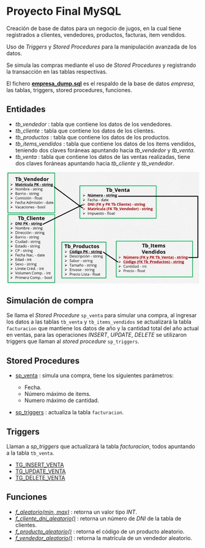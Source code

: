 # Proyecto Final MySQL

Creación de base de datos para un negocio de jugos, en la cual tiene registrados a clientes, vendedores, productos, facturas, item vendidos.

Uso de *Triggers* y *Stored Procedures* para la manipulación avanzada de los datos.

Se simula las compras mediante el uso de *Stored Procedures* y registrando la transacción en las tablas respectivas.

El fichero **[empresa_dump.sql](empresa_dump.sql)** es el respaldo de la base de datos *empresa*, las tablas, triggers, stored procedures, funciones.

## Entidades

* *tb_vendedor*  :  tabla que contiene los datos de los vendedores.
* *tb_cliente*  :  tabla que contiene los datos de los clientes.
* *tb_productos*  : tabla que contiene los datos de los productos.
* *tb_items_vendidos*  :  tabla que contiene los datos de los items vendidos, teniendo dos claves foráneas apuntando hacia *tb_vendedor* y *tb_venta*.
* *tb_venta*  : tabla que contiene los datos de las ventas realizadas, tiene dos claves foráneas apuntando hacia *tb_cliente* y *tb_vendedor*.


![](Diagrama_proyecto_empresa.png)


## Simulación de compra

Se llama el *Stored Procedure* `sp_venta` para simular una compra, al ingresar los datos a las tablas `tb_venta` y `tb_items_vendidos` se actualizará la tabla `facturacion` que mantiene los datos de año y la cantidad total del año actual en ventas, para las operaciones *INSERT*, *UPDATE*, *DELETE* se utilizaron triggers que llaman al *stored procedure* `sp_triggers`.


## Stored Procedures

* [sp_venta](sql_codigos.md#sp_venta)  :  simula una compra, tiene los siguientes parámetros:
    * Fecha.
    * Número máximo de items.
    * Numero máximo de cantidad.

* [sp_triggers](sql_codigos.md#sp_triggers)  :  actualiza la tabla `facturacion`.


## Triggers

Llaman a *sp_triggers* que actualizará la tabla *facturacion*, todos apuntando a la tabla `tb_venta`.

* [TG_INSERT_VENTA](sql_codigos.md#TG_INSERT_VENTA)
* [TG_UPDATE_VENTA](sql_codigos.md#TG_UPDATE_VENTA)
* [TG_DELETE_VENTA](sql_codigos.md#TG_DELETE_VENTA)


## Funciones

* *[f_aleatorio(min, max)](sql_codigos.md#f_aleatorio)*  : retorna un valor tipo *INT*.
* *[f_cliente_dni_aleatorio()](sql_codigos.md#f_cliente_dni_aleatorio)*  : retorna un número de *DNI* de la tabla de clientes.
* *[f_producto_aleatorio()](sql_codigos.md#f_producto_aleatorio)*  : retorna el código de un producto aleatorio.
* *[f_vendedor_aleatorio()](sql_codigos.md#f_vendedor_aleatorio)*  : retorna la matrícula de un vendedor aleatorio.
